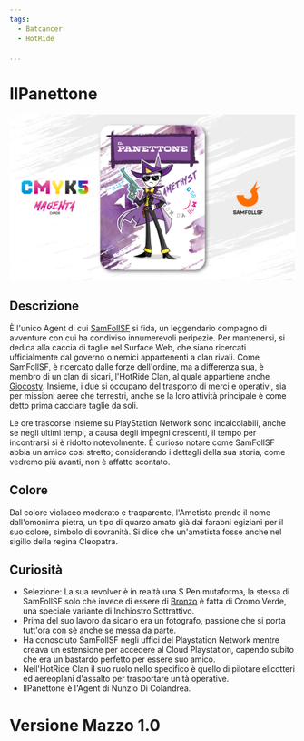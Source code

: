 ```yaml
---
tags:
  - Batcancer
  - HotRide

...
```


# IlPanettone

![ilpanettone](../eg/M/ilpanettone.jpg)

## Descrizione

È l'unico Agent di cui [SamFollSF](../Remix/samfollsf.md) si fida, un leggendario compagno di avventure con cui ha condiviso innumerevoli peripezie. Per mantenersi, si dedica alla caccia di taglie nel Surface Web, che siano ricercati ufficialmente dal governo o nemici appartenenti a clan rivali. Come SamFollSF, è ricercato dalle forze dell'ordine, ma a differenza sua, è membro di un clan di sicari, l'HotRide Clan, al quale appartiene anche [Giocosty](../Nero/giocosty.md). Insieme, i due si occupano del trasporto di merci e operativi, sia per missioni aeree che terrestri, anche se la loro attività principale è come detto prima cacciare taglie da soli.

Le ore trascorse insieme su PlayStation Network sono incalcolabili, anche se negli ultimi tempi, a causa degli impegni crescenti, il tempo per incontrarsi si è ridotto notevolmente. È curioso notare come SamFollSF abbia un amico così stretto; considerando i dettagli della sua storia, come vedremo più avanti, non è affatto scontato.

## Colore

Dal colore violaceo moderato e trasparente, l'Ametista prende il nome dall'omonima pietra, un tipo di quarzo amato già dai faraoni egiziani per il suo colore, simbolo di sovranità. Si dice che un'ametista fosse anche nel sigillo della regina Cleopatra.

## Curiosità

- Selezione: La sua revolver è in realtà una S Pen mutaforma, la stessa di SamFollSF solo che invece di essere di [Bronzo](../Remix/metal.md) è fatta di Cromo Verde, una speciale variante di Inchiostro Sottrattivo.
- Prima del suo lavoro da sicario era un fotografo, passione che si porta tutt'ora con sè anche se messa da parte.
- Ha conosciuto SamFollSF negli uffici del Playstation Network mentre creava un estensione per accedere al Cloud Playstation, capendo subito che era un bastardo perfetto per essere suo amico.
- Nell'HotRide Clan il suo ruolo nello specifico è quello di pilotare elicotteri ed aereoplani d'assalto per trasportare unità operative.
- IlPanettone è l'Agent di Nunzio Di Colandrea.

# Versione Mazzo 1.0